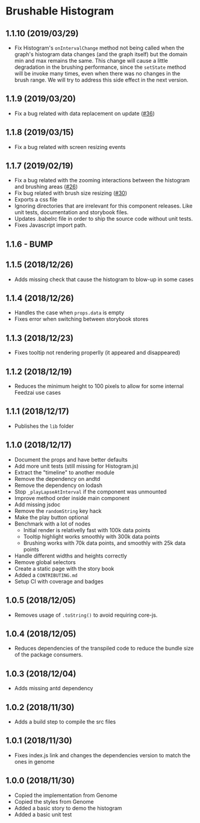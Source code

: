 # Brushable Histogram

## 1.1.10 (2019/03/29)

- Fix Histogram's `onIntervalChange` method not being called when the graph's histogram data changes (and the graph itself) but the domain min and max remains the same. This change will cause a little degradation in the brushing performance, since the `setState` method will be invoke many times, even when there was no changes in the brush range. We will try to address this side effect in the next version.

## 1.1.9 (2019/03/20)

- Fix a bug related with data replacement on update ([#36](https://github.com/feedzai/brushable-histogram/pull/36#issue-262504945))

## 1.1.8 (2019/03/15)

- Fix a bug related with screen resizing events

## 1.1.7 (2019/02/19)
- Fix a bug related with the zooming interactions between the histogram
  and brushing areas ([#26](https://github.com/feedzai/brushable-histogram/issues/26))
- Fix bug related with brush size resizing ([#30](https://github.com/feedzai/brushable-histogram/issues/30))
- Exports a css file
- Ignoring directories that are irrelevant for this component releases.
  Like unit tests, documentation and storybook files.
- Updates .babelrc file in order to ship the source code without unit
  tests.
- Fixes Javascript import path.

## 1.1.6 - BUMP

## 1.1.5 (2018/12/26)
- Adds missing check that cause the histogram to blow-up in some cases

## 1.1.4 (2018/12/26)
- Handles the case when `props.data` is empty
- Fixes error when switching between storybook stores

## 1.1.3 (2018/12/23)
- Fixes tooltip not rendering properlly (it appeared and disappeared)

## 1.1.2 (2018/12/19)
- Reduces the minimum height to 100 pixels to allow for some internal
  Feedzai use cases

## 1.1.1 (2018/12/17)
- Publishes the `lib` folder

## 1.1.0 (2018/12/17)
- Document the props and have better defaults
- Add more unit tests (still missing for Histogram.js)
- Extract the "timeline" to another module
- Remove the dependency on andtd
- Remove the dependency on lodash
- Stop `_playLapseAtInterval` if the component was unmounted
- Improve method order inside main component
- Add missing jsdoc
- Remove the `randomString` key hack
- Make the play button optional
- Benchmark with a lot of nodes
    - Initial render is relativelly fast with 100k data points
    - Tooltip highlight works smoothly with 300k data points
    - Brushing works with 70k data points, and smoothly with 25k data
      points
- Handle different widths and heights correctly
- Remove global selectors
- Create a static page with the story book
- Added a `CONTRIBUTING.md`
- Setup CI with coverage and badges

## 1.0.5 (2018/12/05)
- Removes usage of `.toString()` to avoid requiring core-js.

## 1.0.4 (2018/12/05)
- Reduces dependencies of the transpiled code to reduce the bundle size
  of the package consumers.

## 1.0.3 (2018/12/04)
- Adds missing antd dependency

## 1.0.2 (2018/11/30)
- Adds a build step to compile the src files

## 1.0.1 (2018/11/30)
- Fixes index.js link and changes the dependencies version to match the
  ones in genome

## 1.0.0 (2018/11/30)
- Copied the implementation from Genome
- Copied the styles from Genome
- Added a basic story to demo the histogram
- Added a basic unit test

